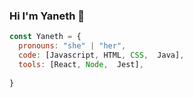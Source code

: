### Hi I'm Yaneth 👋


```javascript
const Yaneth = {
  pronouns: "she" | "her",
  code: [Javascript, HTML, CSS,  Java],
  tools: [React, Node,  Jest],
 
}
```


